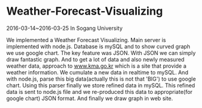 # Weather-Forecast-Visualizing

2016-03-14~2016-03-25 In Sogang University

 We implemented a Weather Forecast Visualizing. Main server is implemented with node.js. Database is mySQL and to show curved graph we use google chart. The key feature was JSON. With JSON we can simply draw fantastic graph. And to get a lot of data and also newly measured weather data, approach to www.kma.go.kr which is a site that provide a weather information.
 We cumulate a new data in realtime to mySQL. And with node.js, parse this big data(actually this is not that 'BIG') to use google chart. Using this parser finally we store refined data in mySQL. This refined data is sent to node.js file and we re-produced this data to appropriate(for google chart) JSON format. And finally we draw graph in web site.
